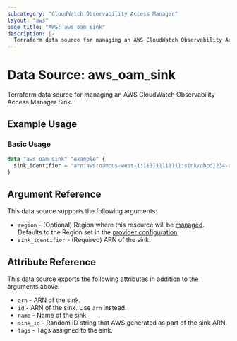 ```yaml
---
subcategory: "CloudWatch Observability Access Manager"
layout: "aws"
page_title: "AWS: aws_oam_sink"
description: |-
  Terraform data source for managing an AWS CloudWatch Observability Access Manager Sink.
---
```


# Data Source: aws_oam_sink

Terraform data source for managing an AWS CloudWatch Observability Access Manager Sink.

## Example Usage

### Basic Usage

```terraform
data "aws_oam_sink" "example" {
  sink_identifier = "arn:aws:oam:us-west-1:111111111111:sink/abcd1234-a123-456a-a12b-a123b456c789"
}
```

## Argument Reference

This data source supports the following arguments:

* `region` - (Optional) Region where this resource will be [managed](https://docs.aws.amazon.com/general/latest/gr/rande.html#regional-endpoints). Defaults to the Region set in the [provider configuration](https://registry.terraform.io/providers/hashicorp/aws/latest/docs#aws-configuration-reference).
* `sink_identifier` - (Required) ARN of the sink.

## Attribute Reference

This data source exports the following attributes in addition to the arguments above:

* `arn` - ARN of the sink.
* `id` - ARN of the sink. Use `arn` instead.
* `name` - Name of the sink.
* `sink_id` - Random ID string that AWS generated as part of the sink ARN.
* `tags` - Tags assigned to the sink.
